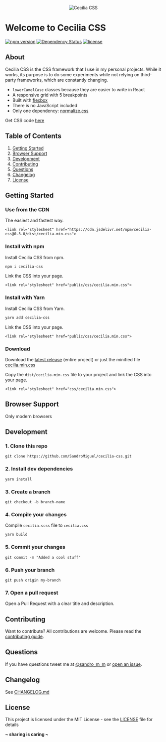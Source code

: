 <p align="center"><img src="http://kisscecilia.com/public/img/logo_cecilia_css.png" alt="Cecilia CSS" /></p>

# Welcome to Cecilia CSS

[![npm version](https://badge.fury.io/js/cecilia-css.svg)](https://badge.fury.io/js/cecilia-css)
[![Dependency Status](https://david-dm.org/SandroMiguel/cecilia-css.svg)](https://david-dm.org/SandroMiguel/cecilia-css)
[![license](https://img.shields.io/badge/License-MIT-blue.svg?style=flat)](LICENSE)

## About

Cecilia CSS is the CSS framework that I use in my personal projects. While it works, its purpose is to do some experiments while not relying on third-party frameworks, which are constantly changing.

-   `lowerCamelCase` classes because they are easier to write in React
-   A responsive grid with 5 breakpoints
-   Built with [flexbox](https://caniuse.com/#feat=flexbox)
-   There is no JavaScript included
-   Only one dependency: [normalize.css](https://github.com/necolas/normalize.css)

Get CSS code [here](dist/cecilia.css)

## Table of Contents

1. [Getting Started](#getting-started)
1. [Browser Support](#browser-support)
1. [Development](#development)
1. [Contributing](#contributing)
1. [Questions](#questions)
1. [Changelog](#changelog)
1. [License](#license)

## Getting Started

### Use from the CDN

The easiest and fastest way.

```
<link rel="stylesheet" href="https://cdn.jsdelivr.net/npm/cecilia-css@0.3.0/dist/cecilia.min.css">
```

### Install with npm

Install Cecilia CSS from npm.

```sh
npm i cecilia-css
```

Link the CSS into your page.

```
<link rel="stylesheet" href="public/css/cecilia.min.css">
```

### Install with Yarn

Install Cecilia CSS from Yarn.

```sh
yarn add cecilia-css
```

Link the CSS into your page.

```
<link rel="stylesheet" href="public/css/cecilia.min.css">
```

### Download

Download the [latest release](https://github.com/SandroMiguel/cecilia-css/releases/latest) (entire project) or just
the minified file [cecilia.min.css](https://raw.githubusercontent.com/SandroMiguel/cecilia-css/master/dist/cecilia.min.css)

Copy the `dist/cecilia.min.css` file to your project and link the CSS into your page.

```
<link rel="stylesheet" href="css/cecilia.min.css">
```

## Browser Support

Only modern browsers

## Development

### 1. Clone this repo

```
git clone https://github.com/SandroMiguel/cecilia-css.git
```

### 2. Install dev dependencies

```
yarn install
```

### 3. Create a branch

```
git checkout -b branch-name
```

### 4. Compile your changes

Compile `cecilia.scss` file to `cecilia.css`

```
yarn build
```

### 5. Commit your changes

```
git commit -m "Added a cool stuff"
```

### 6. Push your branch

```
git push origin my-branch
```

### 7. Open a pull request

Open a Pull Request with a clear title and description.

## Contributing

Want to contribute? All contributions are welcome. Please read the [contributing guide](CONTRIBUTING.md).

## Questions

If you have questions tweet me at [@sandro_m_m](https://twitter.com/sandro_m_m) or [open an issue](https://github.com/SandroMiguel/cecilia-css/issues/new).

## Changelog

See [CHANGELOG.md](CHANGELOG.md)

## License

This project is licensed under the MIT License - see the [LICENSE](LICENSE) file for details

**~ sharing is caring ~**
